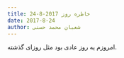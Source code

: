 ```yaml
---
title: خاطره روز 2017-8-24
date: 2017-8-24
author: شعبان محمد حسنی
---
```


امروزم یه روز عادی بود مثل روزای گذشته.